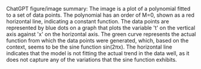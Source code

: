 ChatGPT figure/image summary: The image is a plot of a polynomial fitted to a set of data points. The polynomial has an order of M=0, shown as a red horizontal line, indicating a constant function. The data points are represented by blue dots on a graph that plots the variable 't' on the vertical axis against 'x' on the horizontal axis. The green curve represents the actual function from which the data points were generated, which, based on the context, seems to be the sine function sin(2πx). The horizontal line indicates that the model is not fitting the actual trend in the data well, as it does not capture any of the variations that the sine function exhibits.